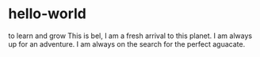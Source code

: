# hello-world
to learn and grow 
This is bel, I am a fresh arrival to this planet. 
I am always up for an adventure.
I am always on the search for the perfect aguacate.
